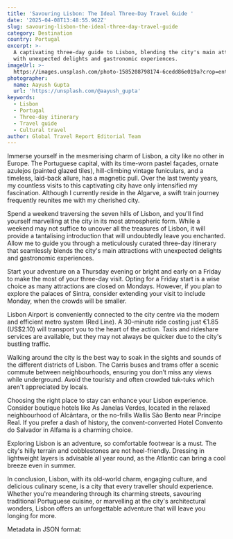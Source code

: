 ```yaml
---
title: 'Savouring Lisbon: The Ideal Three-Day Travel Guide '
date: '2025-04-08T13:48:55.962Z'
slug: savouring-lisbon-the-ideal-three-day-travel-guide
category: Destination
country: Portugal
excerpt: >-
  A captivating three-day guide to Lisbon, blending the city's main attractions
  with unexpected delights and gastronomic experiences.
imageUrl: >-
  https://images.unsplash.com/photo-1585208798174-6cedd86e019a?crop=entropy&cs=tinysrgb&fit=max&fm=jpg&ixid=M3w3Mzk5OTB8MHwxfHNlYXJjaHwxfHxMaXNib258ZW58MHwwfHx8MTc0NjI3NDY0NXww&ixlib=rb-4.0.3&q=80&w=1080
photographer:
  name: Aayush Gupta
  url: 'https://unsplash.com/@aayush_gupta'
keywords:
  - Lisbon
  - Portugal
  - Three-day itinerary
  - Travel guide
  - Cultural travel
author: Global Travel Report Editorial Team
---
```

Immerse yourself in the mesmerising charm of Lisbon, a city like no other in Europe. The Portuguese capital, with its time-worn pastel façades, ornate azulejos (painted glazed tiles), hill-climbing vintage funiculars, and a timeless, laid-back allure, has a magnetic pull. Over the last twenty years, my countless visits to this captivating city have only intensified my fascination. Although I currently reside in the Algarve, a swift train journey frequently reunites me with my cherished city. 

Spend a weekend traversing the seven hills of Lisbon, and you'll find yourself marvelling at the city in its most atmospheric form. While a weekend may not suffice to uncover all the treasures of Lisbon, it will provide a tantalising introduction that will undoubtedly leave you enchanted. Allow me to guide you through a meticulously curated three-day itinerary that seamlessly blends the city's main attractions with unexpected delights and gastronomic experiences. 

Start your adventure on a Thursday evening or bright and early on a Friday to make the most of your three-day visit. Opting for a Friday start is a wise choice as many attractions are closed on Mondays. However, if you plan to explore the palaces of Sintra, consider extending your visit to include Monday, when the crowds will be smaller. 

Lisbon Airport is conveniently connected to the city centre via the modern and efficient metro system (Red Line). A 30-minute ride costing just €1.85 (US$2.10) will transport you to the heart of the action. Taxis and rideshare services are available, but they may not always be quicker due to the city's bustling traffic. 

Walking around the city is the best way to soak in the sights and sounds of the different districts of Lisbon. The Carris buses and trams offer a scenic commute between neighbourhoods, ensuring you don’t miss any views while underground. Avoid the touristy and often crowded tuk-tuks which aren't appreciated by locals. 

Choosing the right place to stay can enhance your Lisbon experience. Consider boutique hotels like As Janelas Verdes, located in the relaxed neighbourhood of Alcântara, or the no-frills Wallis São Bento near Príncipe Real. If you prefer a dash of history, the convent-converted Hotel Convento do Salvador in Alfama is a charming choice. 

Exploring Lisbon is an adventure, so comfortable footwear is a must. The city's hilly terrain and cobblestones are not heel-friendly. Dressing in lightweight layers is advisable all year round, as the Atlantic can bring a cool breeze even in summer. 

In conclusion, Lisbon, with its old-world charm, engaging culture, and delicious culinary scene, is a city that every traveller should experience. Whether you're meandering through its charming streets, savouring traditional Portuguese cuisine, or marvelling at the city's architectural wonders, Lisbon offers an unforgettable adventure that will leave you longing for more.

Metadata in JSON format:
